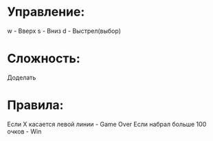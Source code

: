# Управление:
 w - Вверх
 s - Вниз
 d - Выстрел(выбор)
# Сложность:
 Доделать
# Правила:
 Если X касается левой линии - Game Over
 Если набрал больше 100 очков - Win
 
